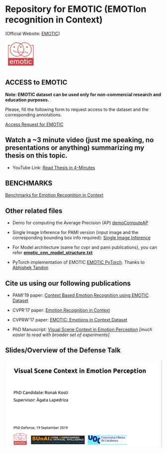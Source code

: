 # Repository for EMOTIC (EMOTIon recognition in Context)
(Official Website: [EMOTIC](http://sunai.uoc.edu/emotic/index.html))

<img src="src/EMOTIC_mean_images/emotic_logo.png" alt="drawing" width="100"/>

## ACCESS to EMOTIC 
**Note: EMOTIC dataset can be used only for non-commercial research and education purposes.**

Please, fill the following form to request access to the dataset and the corresponding annotations.

[Access Request for EMOTIC](https://forms.gle/wvhComeDHwQPD6TE6)

## Watch a ~3 minute video (just me speaking, no presentations or anything) summarizing my thesis on this topic.
+ YouTube Link: [Read Thesis  in 4-Minutes](https://www.youtube.com/watch?v=D678cyrhTRQ)

## BENCHMARKS
[Benchmarks for Emotion Recognition in Context](https://paperswithcode.com/sota/emotion-recognition-in-context-on-emotic)

## Other related files 
+ Demo for computing the Average Precision (AP) [demoComputeAP](https://1drv.ms/u/s!AkYHbdGNmIVCgbYZB_dY3wuWJou_5A?e=jcsZUj)

+ Single Image Inference for PAMI version (input image and the corresponding bounding box info required): [Single Image Inference](https://github.com/rkosti/emotic/blob/master/src/single_image_inference.lua)

+ For Model architecture (same for cvpr and pami publications), you can refer [**emotic_cnn_model_structure.txt**](https://1drv.ms/t/s!AkYHbdGNmIVCgbYV2ymTghehKLdxBg?e=PMyGgc)

+ PyTorch implementation of EMOTIC [EMOTIC PyTorch](https://github.com/Tandon-A/emotic). Thanks to [Abhishek Tandon](https://github.com/Tandon-A)

## Cite us using our following publications
+ PAMI'19 paper: [Context Based Emotion Recognition using EMOTIC Dataset](https://ieeexplore.ieee.org/document/8713881)

+ CVPR'17 paper: [Emotion Recognition in Context](http://openaccess.thecvf.com/content_cvpr_2017/html/Kosti_Emotion_Recognition_in_CVPR_2017_paper.html)

+ CVPRW'17 paper: [EMOTIC: Emotions in Context Dataset](http://openaccess.thecvf.com/content_cvpr_2017_workshops/w41/html/Lapedriza_EMOTIC_Emotions_in_CVPR_2017_paper.html)

+ PhD Manuscript: [Visual Scene Context in Emotion Perception](https://www.tdx.cat/handle/10803/667808) _[much easier to read with broader set of experiments]_

## Slides/Overview of the Defense Talk

![](src/slides.gif)
